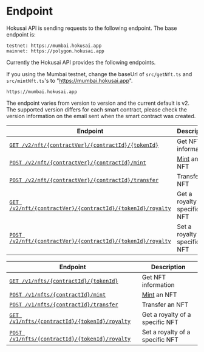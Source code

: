 # Endpoint
Hokusai API is sending requests to the following endpoint. The base endpoint is:
```
testnet: https://mumbai.hokusai.app  
mainnet: https://polygon.hokusai.app  
```

Currently the Hokusai API provides the following endpoints.

If you using the Mumbai testnet, change the baseUrl of `src/getNft.ts` and `src/mintNft.ts`'s to "https://mumbai.hokusai.app".


```
https://mumbai.hokusai.app
```

The endpoint varies from version to version and the current default is v2.  
The supported version differs for each smart contract, please check the version information on the email sent when the smart contract was created.

<!--
type: tab
title: v2
-->

|Endpoint|Description|
|--|--|
|[`GET /v2/nft/{contractVer}/{contractId}/{tokenId}`](../../reference/swagger-v2.yaml#get-information-of-the-nft)|Get NFT information|
|[`POST /v2/nft/{contractVer}/{contractId}/mint`](../../reference/swagger-v2.yaml#mints-new-nft)|[Mint](glossary.md#Mint) an NFT|
|[`POST /v2/nft/{contractVer}/{contractId}/transfer`](../../reference/swagger-v2.yaml#transfer-a-nft-with-meta-transaction)|Transfer an NFT|
|[`GET /v2/nft/{contractVer}/{contractId}/{tokenId}/royalty`](../../reference/swagger-v2.yaml#get-royalty-of-the-nft)|Get a royalty of a specific NFT|
|[`POST /v2/nft/{contractVer}/{contractId}/{tokenId}/royalty`](../../reference/swagger-v2.yaml#set-royalty-to-the-nft)|Set a royalty of a specific NFT|

<!--
type: tab
title: v1
-->

|Endpoint|Description|
|--|--|
|[`GET /v1/nfts/{contractId}/{tokenId}`](../../reference/swagger-v1.yaml#get-information-of-the-nft)|Get NFT information|
|[`POST /v1/nfts/{contractId}/mint`](../../reference/swagger-v1.yaml#mint-a-new-nft)|[Mint](glosarry.md#Mint) an NFT|
|[`POST /v1/nfts/{contractId}/transfer`](../../reference/swagger-v1.yaml#transfer-a-nft-with-meta-transaction)|Transfer an NFT|
|[`GET /v1/nfts/{contractId}/{tokenId}/royalty`](../../reference/swagger-v1.yaml#get-royalty-of-the-nft)|Get a royalty of a specific NFT|
|[`POST /v1/nfts/{contractId}/{tokenId}/royalty`](../../reference/swagger-v1.yaml#set-royalty-to-the-nft)|Set a royalty of a specific NFT|

<!-- type: tab-end -->

